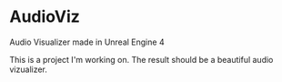# AudioViz
Audio Visualizer made in Unreal Engine 4

This is a project I'm working on.
The result should be a beautiful audio vizualizer.
